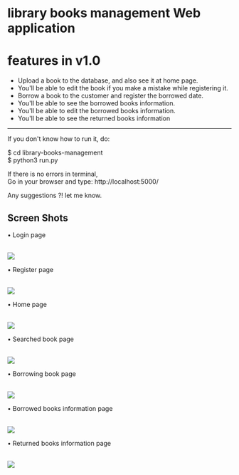 # library books management Web application

# features in v1.0
* Upload a book to the database, and also see it at home page.
* You'll be able to edit the book if you make a mistake while registering it.
* Borrow a book to the customer and register the borrowed date.
* You'll be able to see the borrowed books information.
* You'll be able to edit the borrowed books information.
* You'll be able to see the returned books information

----------------

If you don't know how to run it, do:

$ cd library-books-management<br>
$ python3 run.py<br>

If there is no errors in terminal,<br>
Go in your browser and type: http://localhost:5000/

Any suggestions ?! let me know.

Screen Shots
-------------

• Login page

<br>
<img src="https://github.com/r-e-d-ant/library-books-management/blob/main/ScreenShots/login.png"/>
<br>

• Register page

<br>
<img src="https://github.com/r-e-d-ant/library-books-management/blob/main/ScreenShots/register.png"/>
<br>

• Home  page

<br>
<img src="https://github.com/r-e-d-ant/Library-books-management/blob/main/ScreenShots/home.png"/>
<br>

• Searched book page

<br>
<img src="https://github.com/r-e-d-ant/Library-books-management/blob/main/ScreenShots/search.png"/>
<br>

• Borrowing book page

<br>
<img src="https://github.com/r-e-d-ant/Library-books-management/blob/main/ScreenShots/borrow.png"/>
<br>

• Borrowed books information page

<br>
<img src="https://github.com/r-e-d-ant/Library-books-management/blob/main/ScreenShots/borrow_information.png"/>
<br>

• Returned books information page

<br>
<img src="https://github.com/r-e-d-ant/library-books-management/blob/main/ScreenShots/return_information.png"/>
</br>
